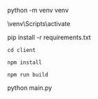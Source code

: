 python -m venv venv

\venv\Scripts\activate

pip install -r requirements.txt

`cd client`

`npm install`

`npm run build`

python main.py